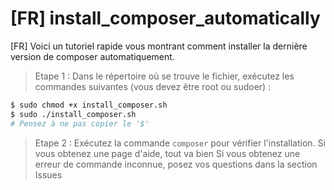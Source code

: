 # [FR] install_composer_automatically
[FR] Voici un tutoriel rapide vous montrant comment installer la dernière version de composer automatiquement.

> Etape 1 : 
> Dans le répertoire où se trouve le fichier, exécutez les commandes suivantes (vous devez être root ou sudoer) : 
```bash
$ sudo chmod +x install_composer.sh
$ sudo ./install_composer.sh
# Pensez à ne pas copier le '$'
```

> Etape 2 :
> Exécutez la commande `composer` pour vérifier l'installation.
> Si vous obtenez une page d'aide, tout va bien
> Si vous obtenez une erreur de commande inconnue, posez vos questions dans la section Issues
